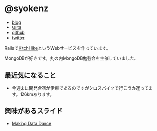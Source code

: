 # @syokenz

- [blog](http://shoken.hatenablog.jp/)
- [Qiita](http://qiita.com/syokenz)
- [github](https://github.com/syokenz)
- [twitter](https://twitter.com/syokenz)

Railsで[KitchHike](https://kitchhike.com)というWebサービスを作っています。

MongoDBが好きです。丸の内MongoDB勉強会を主催していました。

## 最近気になること

* 今週末に開発合宿が伊東であるのですがクロスバイクで行こうか迷ってます。126kmあります。

## 興味があるスライド

* [Making Data Dance](https://speakerdeck.com/barrettclark/making-data-dance)
